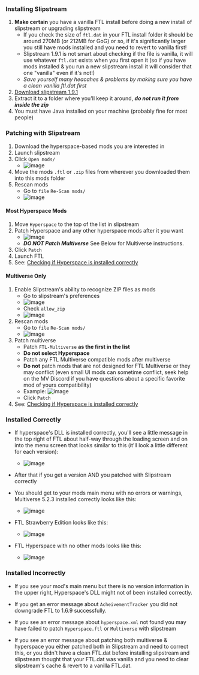 ### Installing Slipstream

1. **Make certain** you have a vanilla FTL install before doing a new install of slipstream or upgrading slipstream
   - If you check the size of `ftl.dat` in your FTL install folder it should be around 270MB (or 212MB for GoG) or so, if it's significantly larger you still have mods installed and you need to revert to vanilla first!
   - Slipstream 1.9.1 is not smart about checking if the file is vanilla, it will use whatever `ftl.dat` exists when you first open it (so if you have mods installed & you run a new slipstream install it will consider that one "vanilla" even if it's not!)
   - *Save yourself many heacahes & problems by making sure you have a clean vanilla ftl.dat first*
2. [Download slipstream 1.9.1](https://subsetgames.com/forum/viewtopic.php?f=12&t=17102)
3. Extract it to a folder where you'll keep it around, ***do not run it from inside the zip***
4. You must have Java installed on your machine (probably fine for most people)

### Patching with Slipstream

1. Download the hyperspace-based mods you are interested in
2. Launch slipstream
3. Click `Open mods/`
   - ![image](https://user-images.githubusercontent.com/1423894/173680447-24bdb0df-0a50-44a9-ad79-1f9a6a38f61d.png)
4. Move the mods `.ftl` or `.zip` files from wherever you downloaded them into this mods folder
5. Rescan mods
   - Go to `file` `Re-Scan mods/`
   - ![image](https://user-images.githubusercontent.com/1423894/173680307-c9d1da5f-9a7e-43af-a933-d53431da27ad.png)


#### Most Hyperspace Mods
1. Move `Hyperspace` to the top of the list in slipstream
2. Patch Hyperspace and any other hyperspace mods after it you want
   - ![image](https://user-images.githubusercontent.com/1423894/173682067-297f466c-bfad-4493-904c-0c27c836657b.png)
   - ***DO NOT Patch Multiverse*** See Below for Multiverse instructions.
3. Click `Patch`
4. Launch FTL
5. See: [Checking if Hyperspace is installed correctly](#installed-correctly)

#### Multiverse Only
1. Enable Slipstream's ability to recognize ZIP files as mods
   - Go to slipstream's preferences
   - ![image](https://user-images.githubusercontent.com/1423894/173679563-2f5dbe3d-dabf-4278-b8c0-f26351426021.png)
   - Check `allow_zip`
   - ![image](https://user-images.githubusercontent.com/1423894/173679698-b2f5d369-182e-41a1-939c-39c40b6a0bd5.png)
2. Rescan mods
   - Go to `file` `Re-Scan mods/`
   - ![image](https://user-images.githubusercontent.com/1423894/173680307-c9d1da5f-9a7e-43af-a933-d53431da27ad.png)
3. Patch multiverse
   - Patch `FTL-Multiverse` **as the first in the list**
   - **Do not select Hyperspace**
   - Patch any FTL Multiverse compatible mods after multiverse
   - **Do not** patch mods that are not designed for FTL Multiverse or they may conflict (even small UI mods can sometime conflict, seek help on the MV Discord if you have questions about a specific favorite mod of yours compatibility)
   - Example: ![image](https://user-images.githubusercontent.com/1423894/173681032-76e9b056-ede6-42f5-ad5a-ffa0fece384a.png)
   - Click `Patch`
4. See: [Checking if Hyperspace is installed correctly](#installed-correctly)

### Installed Correctly

- If hyperspace's DLL is installed correctly, you'll see a little message in the top right of FTL about half-way through the loading screen and on into the menu screen that looks similar to this (it'll look a little different for each version):
   - ![image](https://user-images.githubusercontent.com/1423894/173682629-6aa843d8-bb36-4a3b-afad-bd6b23463a8a.png)

- After that if you get a version AND you patched with Slipstream correctly 

- You should get to your mods main menu with no errors or warnings, Multiverse 5.2.3 installed correctly looks like this:
   - ![image](https://user-images.githubusercontent.com/1423894/173683306-2b92a3e2-d0d2-4bff-ac19-33ff6ef0a749.png)

- FTL Strawberry Edition looks like this:
   - ![image](https://user-images.githubusercontent.com/1423894/173683567-598bc5fe-a7f8-4bad-8dd1-2b6ff161d695.png)

- FTL Hyperspace with no other mods looks like this:
   - ![image](https://user-images.githubusercontent.com/1423894/173684224-64a24d41-e5ae-4c52-b45f-82fafb42abea.png)



### Installed Incorrectly

- If you see your mod's main menu but there is no version information in the upper right, Hyperspace's DLL might not of been installed correctly.

- If you get an error message about `AcheivementTracker` you did not downgrade FTL to 1.6.9 successfully.

- If you see an error message about `hyperspace.xml` not found you may have failed to patch `Hyperspace.ftl` or `Multiverse` with slipstream

- If you see an error message about patching both multiverse & hyperspace you either patched both in Slipstream and need to correct this, or you didn't  have a clean FTL.dat before installing slipstream and slipstream thought that your FTL.dat was vanilla and you need to clear slipstream's cache & revert to a vanilla FTL.dat.
